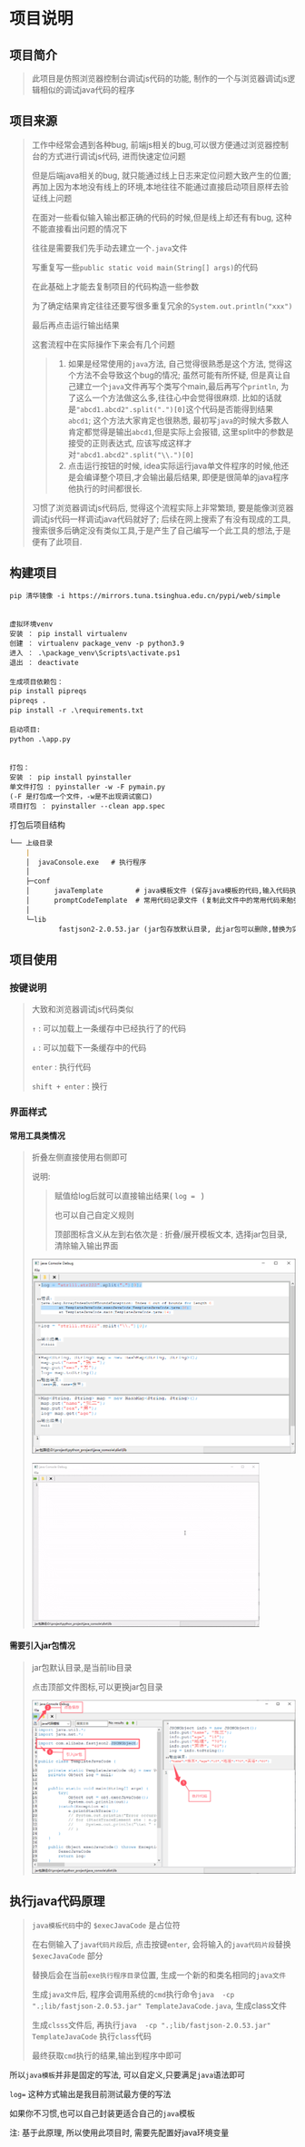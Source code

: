 # 项目说明

## 项目简介

> 此项目是仿照浏览器控制台调试js代码的功能, 制作的一个与浏览器调试js逻辑相似的调试java代码的程序
>

## 项目来源
> 工作中经常会遇到各种bug, 前端js相关的bug,可以很方便通过浏览器控制台的方式进行调试js代码, 进而快速定位问题
>
> 但是后端java相关的bug, 就只能通过线上日志来定位问题大致产生的位置; 再加上因为本地没有线上的环境,本地往往不能通过直接启动项目原样去验证线上问题
>
> 在面对一些看似输入输出都正确的代码的时候,但是线上却还有有bug, 这种不能直接看出问题的情况下
>
> 往往是需要我们先手动去建立一个`.java`文件
>
> 写重复写一些`public static void main(String[] args)`的代码
>
> 在此基础上才能去复制项目的代码构造一些参数
>
> 为了确定结果肯定往往还要写很多重复冗余的`System.out.println("xxx")`
>
> 最后再点击运行输出结果
>
> 这套流程中在实际操作下来会有几个问题
> > 1. 如果是经常使用的`java`方法, 自己觉得很熟悉是这个方法, 觉得这个方法不会导致这个bug的情况; 虽然可能有所怀疑, 但是真让自己建立一个`java`文件再写个类写个main,最后再写个`println`, 为了这么一个方法做这么多,往往心中会觉得很麻烦. 
> >   比如的话就是`"abcd1.abcd2".split(".")[0]`这个代码是否能得到结果`abcd1`; 这个方法大家肯定也很熟悉, 最初写`java`的时候大多数人肯定都觉得是输出`abcd1`,但是实际上会报错, 这里split中的参数是接受的正则表达式, 应该写成这样才对`"abcd1.abcd2".split("\\.")[0]`
> > 2. 点击运行按钮的时候, idea实际运行java单文件程序的时候,他还是会编译整个项目,才会输出最后结果, 即便是很简单的java程序他执行的时间都很长.
>
> 习惯了浏览器调试js代码后, 觉得这个流程实际上非常繁琐, 要是能像浏览器调试js代码一样调试java代码就好了; 
> 后续在网上搜索了有没有现成的工具,搜索很多后确定没有类似工具,于是产生了自己编写一个此工具的想法,于是便有了此项目.


## 构建项目
```markdown
pip 清华镜像 -i https://mirrors.tuna.tsinghua.edu.cn/pypi/web/simple 


虚拟环境venv
安装 ： pip install virtualenv 
创建 ： virtualenv package_venv -p python3.9
进入 ： .\package_venv\Scripts\activate.ps1
退出 ： deactivate

生成项目依赖包：
pip install pipreqs
pipreqs .
pip install -r .\requirements.txt

启动项目:
python .\app.py


打包：
安装 ： pip install pyinstaller
单文件打包 : pyinstaller -w -F pymain.py 
(-F 是打包成一个文件，-w是不出现调试窗口)
项目打包 ： pyinstaller --clean app.spec

```

打包后项目结构

```markdown
└── 上级目录
    |
    │  javaConsole.exe   # 执行程序
    │
    ├─conf
    │      javaTemplate        # java模板文件 (保存java模板的代码,输入代码执行后,会替换相应位置生成完整java文件,执行获取结果)
    │      promptCodeTemplate  # 常用代码记录文件 (复制此文件中的常用代码来勉强做到简化代码编写的目的)
    │
    └─lib
            fastjson2-2.0.53.jar (jar包存放默认目录, 此jar包可以删除,替换为实际项目中的jar包, 也可以手动选择修改jar包目录)
```





## 项目使用

### 按键说明

> 大致和浏览器调试js代码类似
>
> `↑` :  可以加载上一条缓存中已经执行了的代码
>
> `↓`  :  可以加载下一条缓存中的代码
>
> `enter` : 执行代码
>
> `shift + enter` : 换行



### 界面样式

#### 常用工具类情况

> 折叠左侧直接使用右侧即可
>
> 说明: 
>
> > 赋值给log后就可以直接输出结果( `log = ` )
> >
> > 也可以自己自定义规则
> >
> > 顶部图标含义从左到右依次是 : 折叠/展开模板文本,  选择jar包目录,  清除输入输出界面
>
> ![](img\project_picture1.png)
>
> ![](img\projiect_moive1.gif)



#### 需要引入jar包情况

> jar包默认目录,是当前lib目录
>
> 点击顶部文件图标,可以更换jar包目录
>
> ![](img\project_picture2.png)



## 执行java代码原理

> `java模板代码`中的 `$execJavaCode` 是占位符
>
> 在右侧输入了`java代码片段`后, 点击按键`enter`, 会将输入的`java代码片段`替换 `$execJavaCode` 部分
>
> 替换后会在当前`exe执行程序目录`位置, 生成一个新的和类名相同的`java文件`
>
> 生成`java文件`后, 程序会调用系统的`cmd`执行命令`java  -cp ".;lib/fastjson-2.0.53.jar" TemplateJavaCode.java`, 生成class文件
>
> 生成`clsss`文件后, 再执行`java  -cp ".;lib/fastjson-2.0.53.jar" TemplateJavaCode` 执行`class`代码
>
> 最终获取`cmd`执行的结果,输出到程序中即可

所以`java模板`并非是固定的写法, 可以自定义,只要满足`java`语法即可

`log=` 这种方式输出是我目前测试最方便的写法

如果你不习惯,也可以自己封装更适合自己的`java`模板

注: 基于此原理, 所以使用此项目时, 需要先配置好java环境变量
